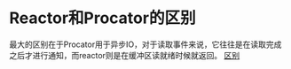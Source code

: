 # Reactor和Procator的区别
最大的区别在于Procator用于异步IO，对于读取事件来说，它往往是在读取完成之后才进行通知，而reactor则是在缓冲区读就绪时候就返回。
[区别](https://www.zhihu.com/question/26943938/answer/656823089)
